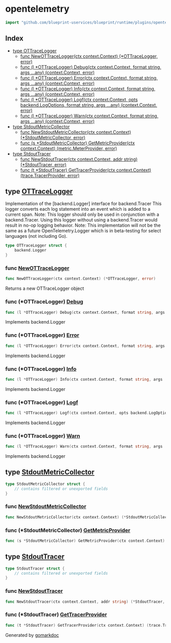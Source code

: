 <!-- Code generated by gomarkdoc. DO NOT EDIT -->

# opentelemetry

```go
import "github.com/blueprint-uservices/blueprint/runtime/plugins/opentelemetry"
```

## Index

- [type OTTraceLogger](<#OTTraceLogger>)
  - [func NewOTTraceLogger\(ctx context.Context\) \(\*OTTraceLogger, error\)](<#NewOTTraceLogger>)
  - [func \(l \*OTTraceLogger\) Debug\(ctx context.Context, format string, args ...any\) \(context.Context, error\)](<#OTTraceLogger.Debug>)
  - [func \(l \*OTTraceLogger\) Error\(ctx context.Context, format string, args ...any\) \(context.Context, error\)](<#OTTraceLogger.Error>)
  - [func \(l \*OTTraceLogger\) Info\(ctx context.Context, format string, args ...any\) \(context.Context, error\)](<#OTTraceLogger.Info>)
  - [func \(l \*OTTraceLogger\) Logf\(ctx context.Context, opts backend.LogOptions, format string, args ...any\) \(context.Context, error\)](<#OTTraceLogger.Logf>)
  - [func \(l \*OTTraceLogger\) Warn\(ctx context.Context, format string, args ...any\) \(context.Context, error\)](<#OTTraceLogger.Warn>)
- [type StdoutMetricCollector](<#StdoutMetricCollector>)
  - [func NewStdoutMetricCollector\(ctx context.Context\) \(\*StdoutMetricCollector, error\)](<#NewStdoutMetricCollector>)
  - [func \(s \*StdoutMetricCollector\) GetMetricProvider\(ctx context.Context\) \(metric.MeterProvider, error\)](<#StdoutMetricCollector.GetMetricProvider>)
- [type StdoutTracer](<#StdoutTracer>)
  - [func NewStdoutTracer\(ctx context.Context, addr string\) \(\*StdoutTracer, error\)](<#NewStdoutTracer>)
  - [func \(t \*StdoutTracer\) GetTracerProvider\(ctx context.Context\) \(trace.TracerProvider, error\)](<#StdoutTracer.GetTracerProvider>)


<a name="OTTraceLogger"></a>
## type [OTTraceLogger](<https://github.com/blueprint-uservices/blueprint/blob/main/runtime/plugins/opentelemetry/log.go#L16-L18>)

Implementation of the \[backend.Logger\] interface for backend.Tracer This logger converts each log statement into an event which is added to a current span. Note: This logger should only be used in conjunction with a backend.Tracer. Using this logger without using a backend.Tracer would result in no\-op logging behavior. Note: This implementation will not be the same as a future OpenTelemetry.Logger which is in beta\-testing for select languages \(not including Go\).

```go
type OTTraceLogger struct {
    backend.Logger
}
```

<a name="NewOTTraceLogger"></a>
### func [NewOTTraceLogger](<https://github.com/blueprint-uservices/blueprint/blob/main/runtime/plugins/opentelemetry/log.go#L21>)

```go
func NewOTTraceLogger(ctx context.Context) (*OTTraceLogger, error)
```

Returns a new OTTraceLogger object

<a name="OTTraceLogger.Debug"></a>
### func \(\*OTTraceLogger\) [Debug](<https://github.com/blueprint-uservices/blueprint/blob/main/runtime/plugins/opentelemetry/log.go#L28>)

```go
func (l *OTTraceLogger) Debug(ctx context.Context, format string, args ...any) (context.Context, error)
```

Implements backend.Logger

<a name="OTTraceLogger.Error"></a>
### func \(\*OTTraceLogger\) [Error](<https://github.com/blueprint-uservices/blueprint/blob/main/runtime/plugins/opentelemetry/log.go#L61>)

```go
func (l *OTTraceLogger) Error(ctx context.Context, format string, args ...any) (context.Context, error)
```

Implements backend.Logger

<a name="OTTraceLogger.Info"></a>
### func \(\*OTTraceLogger\) [Info](<https://github.com/blueprint-uservices/blueprint/blob/main/runtime/plugins/opentelemetry/log.go#L39>)

```go
func (l *OTTraceLogger) Info(ctx context.Context, format string, args ...any) (context.Context, error)
```

Implements backend.Logger

<a name="OTTraceLogger.Logf"></a>
### func \(\*OTTraceLogger\) [Logf](<https://github.com/blueprint-uservices/blueprint/blob/main/runtime/plugins/opentelemetry/log.go#L72>)

```go
func (l *OTTraceLogger) Logf(ctx context.Context, opts backend.LogOptions, format string, args ...any) (context.Context, error)
```

Implements backend.Logger

<a name="OTTraceLogger.Warn"></a>
### func \(\*OTTraceLogger\) [Warn](<https://github.com/blueprint-uservices/blueprint/blob/main/runtime/plugins/opentelemetry/log.go#L50>)

```go
func (l *OTTraceLogger) Warn(ctx context.Context, format string, args ...any) (context.Context, error)
```

Implements backend.Logger

<a name="StdoutMetricCollector"></a>
## type [StdoutMetricCollector](<https://github.com/blueprint-uservices/blueprint/blob/main/runtime/plugins/opentelemetry/metric.go#L14-L16>)



```go
type StdoutMetricCollector struct {
    // contains filtered or unexported fields
}
```

<a name="NewStdoutMetricCollector"></a>
### func [NewStdoutMetricCollector](<https://github.com/blueprint-uservices/blueprint/blob/main/runtime/plugins/opentelemetry/metric.go#L22>)

```go
func NewStdoutMetricCollector(ctx context.Context) (*StdoutMetricCollector, error)
```



<a name="StdoutMetricCollector.GetMetricProvider"></a>
### func \(\*StdoutMetricCollector\) [GetMetricProvider](<https://github.com/blueprint-uservices/blueprint/blob/main/runtime/plugins/opentelemetry/metric.go#L18>)

```go
func (s *StdoutMetricCollector) GetMetricProvider(ctx context.Context) (metric.MeterProvider, error)
```



<a name="StdoutTracer"></a>
## type [StdoutTracer](<https://github.com/blueprint-uservices/blueprint/blob/main/runtime/plugins/opentelemetry/trace.go#L11-L13>)



```go
type StdoutTracer struct {
    // contains filtered or unexported fields
}
```

<a name="NewStdoutTracer"></a>
### func [NewStdoutTracer](<https://github.com/blueprint-uservices/blueprint/blob/main/runtime/plugins/opentelemetry/trace.go#L15>)

```go
func NewStdoutTracer(ctx context.Context, addr string) (*StdoutTracer, error)
```



<a name="StdoutTracer.GetTracerProvider"></a>
### func \(\*StdoutTracer\) [GetTracerProvider](<https://github.com/blueprint-uservices/blueprint/blob/main/runtime/plugins/opentelemetry/trace.go#L28>)

```go
func (t *StdoutTracer) GetTracerProvider(ctx context.Context) (trace.TracerProvider, error)
```



Generated by [gomarkdoc](<https://github.com/princjef/gomarkdoc>)
